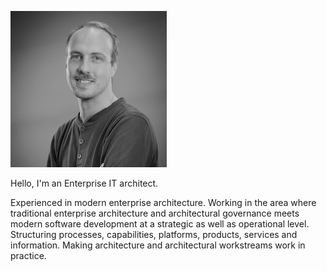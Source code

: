 ![Profile image](https://raw.githubusercontent.com/fhall/resume/master/images/fhall-250x250.jpg)

Hello, I'm an Enterprise IT architect.

Experienced in modern enterprise architecture. Working in the area where traditional enterprise architecture and architectural governance meets modern software development at a strategic as well as operational level. Structuring processes, capabilities, platforms, products, services and information. Making architecture and architectural workstreams work in practice.

